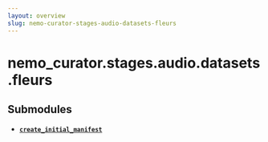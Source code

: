 ```yaml
---
layout: overview
slug: nemo-curator-stages-audio-datasets-fleurs
---
```


# nemo_curator.stages.audio.datasets.fleurs



## Submodules

- **[`create_initial_manifest`](nemo-curator-stages-audio-datasets-fleurs-create-initial-manifest)**
